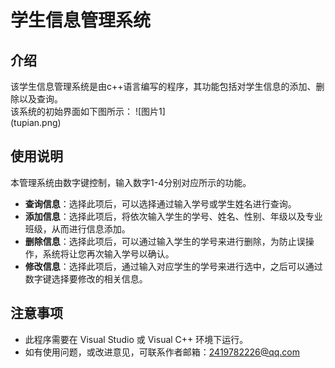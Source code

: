 # 学生信息管理系统
## 介绍
该学生信息管理系统是由c++语言编写的程序，其功能包括对学生信息的添加、删除以及查询。<br>
该系统的初始界面如下图所示：
![图片1]<br>(tupian.png)
## 使用说明
本管理系统由数字键控制，输入数字1-4分别对应所示的功能。
* **查询信息**：选择此项后，可以选择通过输入学号或学生姓名进行查询。
* **添加信息**：选择此项后，将依次输入学生的学号、姓名、性别、年级以及专业班级，从而进行信息添加。
* **删除信息**：选择此项后，可以通过输入学生的学号来进行删除，为防止误操作，系统将让您再次输入学号以确认。
* **修改信息**：选择此项后，通过输入对应学生的学号来进行选中，之后可以通过数字键选择要修改的相关信息。
## 注意事项
* 此程序需要在 Visual Studio 或 Visual C++ 环境下运行。
* 如有使用问题，或改进意见，可联系作者邮箱：2419782226@qq.com
